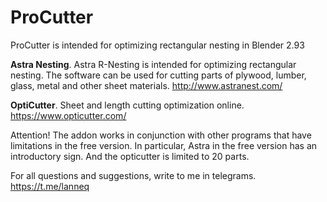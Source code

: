 # ProCutter
ProCutter is intended for optimizing rectangular nesting in Blender 2.93

**Astra Nesting**. Astra R-Nesting is intended for optimizing rectangular nesting. The software can be used for cutting parts of plywood, lumber, glass, metal and other sheet materials. http://www.astranest.com/

**OptiCutter**. Sheet and length cutting optimization online. https://www.opticutter.com/ 

Attention! The addon works in conjunction with other programs that have limitations in the free version. In particular, Astra in the free version has an introductory sign. And the opticutter is limited to 20 parts.

For all questions and suggestions, write to me in telegrams. https://t.me/lanneq


